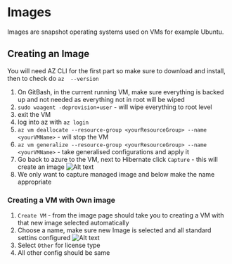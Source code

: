 # Images

Images are snapshot operating systems used on VMs for example Ubuntu.

## Creating an Image
You will need AZ CLI for the first part so make sure to download and install, then to check do `az 
--version`

1. On GitBash, in the current running VM, make sure everything is backed up and not needed as everything not in root will be wiped
2. `sudo waagent -deprovision+user` - will wipe everything to root level
3. exit the VM
4. log into az with `az login`
5. `az vm deallocate --resource-group <yourResourceGroup> --name <yourVMName>` - will stop the VM
6. `az vm generalize --resource-group <yourResourceGroup> --name <yourVMName>` - take generalised configurations and apply it
7. Go back to azure to the VM, next to Hibernate click `Capture` - this will create an image
![Alt text](image.png)
8. We only want to capture managed image and below make the name appropriate
### Creating a VM with Own image
1. `Create VM` - from the image page should take you to creating a VM with that new image selected automatically
2. Choose a name, make sure new Image is selected and all standard settins configured
![Alt text](image.png)
1. Select  `Other` for license type
2. All other config should be same